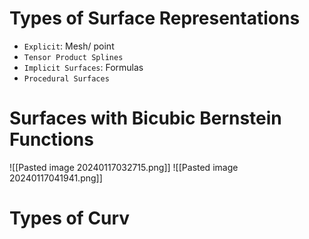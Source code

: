 # Types of Surface Representations
* `Explicit`: Mesh/ point
* `Tensor Product Splines`
* `Implicit Surfaces`: Formulas
* `Procedural Surfaces`

# Surfaces with Bicubic Bernstein Functions
![[Pasted image 20240117032715.png]]
![[Pasted image 20240117041941.png]]

# Types of Curv